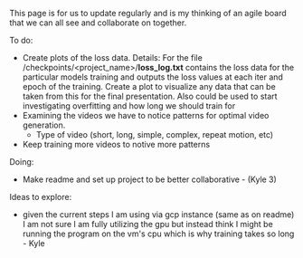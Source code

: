 This page is for us to update regularly and is my thinking of an agile board that we can all see and collaborate on together.


To do:
  - Create plots of the loss data. 
        Details: For the file /checkpoints/<project_name>/**loss_log.txt** contains the loss data for the particular models training and outputs the loss values at each iter and epoch of the training. Create a plot to visualize any data that can be taken from this for the final presentation.
        Also could be used to start investigating overfitting and how long we should train for
  - Examining the videos we have to notice patterns for optimal video generation. 
       - Type of video (short, long, simple, complex, repeat motion, etc)
  - Keep training more videos to notive more patterns

Doing:
  - Make readme and set up project to be better collaborative - (Kyle 3)
  
  
Ideas to explore:
- given the current steps I am using via gcp instance (same as on readme) I am not sure I am fully utilizing the gpu but instead think I might be running the program on the vm's cpu which is why training takes so long - Kyle


